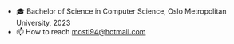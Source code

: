 - 🎓 Bachelor of Science in Computer Science, Oslo Metropolitan University, 2023
- 📫 How to reach mosti94@hotmail.com

<!---
mohmos94/mohmos94 is a ✨ special ✨ repository because its `README.md` (this file) appears on your GitHub profile.
You can click the Preview link to take a look at your changes.
--->
